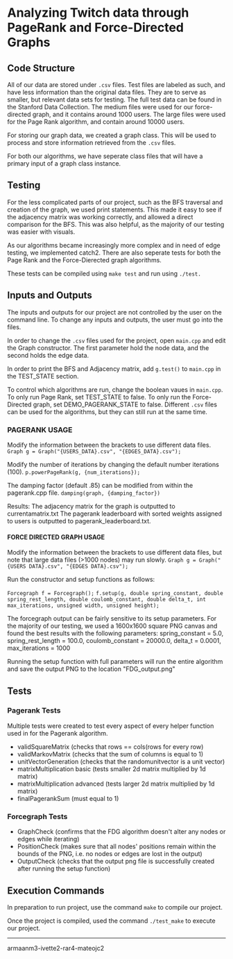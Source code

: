 
# Analyzing Twitch data through PageRank and Force-Directed Graphs

## Code Structure

All of our data are stored under `.csv` files. Test files are labeled as such, and have less information than the original data files. They are to serve as smaller, but relevant data sets for testing. The full test data can be found in the Stanford Data Collection. The medium files were used for our force-directed graph, and it contains around 1000 users. The large files were used for the Page Rank algorithm, and contain around 10000 users.

For storing our graph data, we created a graph class. This will be used to process and store information retrieved from the `.csv` files. 

For both our algorithms, we have seperate class files that will have a primary input of a graph class instance.  

## Testing

For the less complicated parts of our project, such as the BFS traversal and creation of the graph, we used print statements. This made it easy to see if the adjacency matrix was working correctly, and allowed a direct comparison for the BFS. This was also helpful, as the majority of our testing was easier with visuals.

As our algorithms became increasingly more complex and in need of edge testing, we implemented catch2. There are also seperate tests for both the Page Rank and the Force-Dierected graph algorithms.

These tests can be compiled using `make test` and run using `./test.`

## Inputs and Outputs

The inputs and outputs for our project are not controlled by the user on the command line. To change any inputs and outputs, the user must go into the files.

In order to change the `.csv` files used for the project, open `main.cpp` and edit the Graph constructor. The first parameter hold the node data, and the second holds the edge data.

In order to print the BFS and Adjacency matrix, add `g.test()` to `main.cpp` in the TEST_STATE section.

To control which algorithms are run, change the boolean vaues in `main.cpp`. To only run Page Rank, set TEST_STATE to false. To only run the Force-Directed graph, set DEMO_PAGERANK_STATE to false. Different `.csv` files can be used for the algorithms, but they can still run at the same time.

### PAGERANK USAGE
Modify the information between the brackets to use different data files. 
`Graph g = Graph("{USERS_DATA}.csv", "{EDGES_DATA}.csv");`

Modify the number of iterations by changing the default number iterations (100). 
`p.powerPageRank(g, {num_iterations});`

The damping factor (default .85) can be modified from within the pagerank.cpp file.
`damping(graph, {damping_factor})`

Results:
The adjacency matrix for the graph is outputted to currentamatrix.txt
The pagerank leaderboard with sorted weights assigned to users is outputted to pagerank_leaderboard.txt.
 
 
 #### FORCE DIRECTED GRAPH USAGE
 Modify the information between the brackets to use different data files, but note that large data files (>1000 nodes) may run slowly.
 `Graph g = Graph("{USERS DATA}.csv", "{EDGES DATA}.csv");`
 
 Run the constructor and setup functions as follows:
 
 `Forcegraph f = Forcegraph();`
  `f.setup(g, double spring_constant, double spring_rest_length, double coulomb_constant, double delta_t, int max_iterations, unsigned width, unsigned height);`
  
The forcegraph output can be fairly sensitive to its setup parameters. For the majority of our testing, we used a 1600x1600 square PNG canvas and found the best results with the following parameters: spring_constant = 5.0, spring_rest_length = 100.0, coulomb_constant = 20000.0, delta_t = 0.0001, max_iterations = 1000
 
Running the setup function with full parameters will run the entire algorithm and save the output PNG to the location "FDG_output.png"

## Tests
### Pagerank Tests
Multiple tests were created to test every aspect of every helper function used in for the Pagerank algorithm.
  - validSquareMatrix (checks that rows == cols(rows for every row)
  - validMarkovMatrix (checks that the sum of columns is equal to 1)
  - unitVectorGeneration (checks that the randomunitvector is a unit vector)
  - matrixMultiplication basic (tests smaller 2d matrix multiplied by 1d matrix)
  - matrixMultiplication advanced (tests larger 2d matrix multiplied by 1d matrix)
  - finalPagerankSum (must equal to 1)

### Forcegraph Tests
  - GraphCheck (confirms that the FDG algorithm doesn't alter any nodes or edges while iterating)
  - PositionCheck (makes sure that all nodes' positions remain within the bounds of the PNG, i.e. no nodes or edges are lost in the output)
  - OutputCheck (checks that the output png file is successfully created after running the setup function)
 
## Execution Commands

In preparation to run project, use the command `make` to compile our project. 

Once the project is compiled, used the command `./test_make` to execute our project. 

--- 


armaanm3-ivette2-rar4-mateojc2

